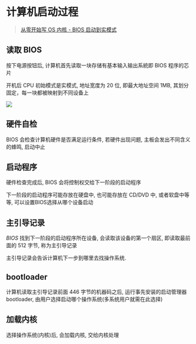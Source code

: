 <!--
 * @Brief        : 
 * @Author       : dmjcb
 * @Date         : 2021-01-16 17:59:34
 * @LastEditors  : dmjcb@outlook.com
 * @LastEditTime : 2024-09-23 23:09:34
-->

# 计算机启动过程

> [从零开始写 OS 内核 - BIOS 启动到实模式](https://segmentfault.com/a/1190000040131294)

## 读取 BIOS

按下电源按钮后, 计算机首先读取一块存储有基本输入输出系統即 BIOS 程序的芯片

开机后 CPU 初始模式是实模式, 地址宽度为 20 位, 即最大地址空间 1MB, 其划分固定，每一块都被映射到不同设备上

![](/.imgur/20240923_230527.jpg)


## 硬件自检

BIOS 会检查计算机硬件是否满足运行条件, 若硬件出现问题, 主板会发出不同含义的蜂鸣, 启动中止

## 启动程序

硬件检查完成后, BIOS 会将控制权交给下一阶段的启动程序

下一阶段的启动程序可能存放在硬盘中, 也可能存放在 CD/DVD 中, 或者软盘中等等, 可以设置BIOS选择从哪个设备启动

## 主引导记录

$BIOS$ 找到下一阶段的启动程序所在设备, 会读取该设备的第一个扇区, 即读取最前面的 $512$ 字节, 称为主引导记录

主引导记录会告诉计算机下一步到哪里去找操作系统.

## bootloader

计算机读取主引导记录前面 $446$ 字节的机器码之后, 运行事先安装的启动管理器bootloader, 由用户选择启动哪个操作系统(多系统用户就需在此选择)

## 加载内核

选择操作系统(内核)后, 会加载内核, 交给内核处理
